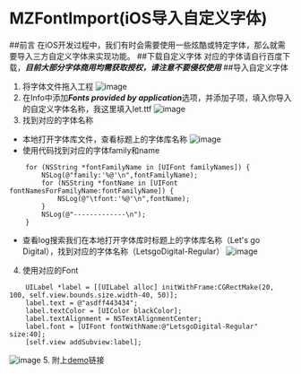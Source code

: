 # MZFontImport(iOS导入自定义字体)

##前言
在iOS开发过程中，我们有时会需要使用一些炫酷或特定字体，那么就需要导入三方自定义字体来实现功能。
##下载自定义字体
对应的字体请自行百度下载，***目前大部分字体商用均需获取授权，请注意不要侵权使用***
##导入自定义字体
1. 将字体文件拖入工程
![image](http://upload-images.jianshu.io/upload_images/5912495-6398ee4ffd700ff7.png?imageMogr2/auto-orient/strip%7CimageView2/2/w/1240)
2. 在Info中添加***Fonts provided by application***选项，并添加子项，填入你导入的自定义字体名称，我这里填入let.ttf
![image](http://upload-images.jianshu.io/upload_images/5912495-3796164e23af642e.png?imageMogr2/auto-orient/strip%7CimageView2/2/w/1240)
3. 找到对应的字体名称
- 本地打开字体库文件，查看标题上的字体库名称
![image](http://upload-images.jianshu.io/upload_images/5912495-b0d4d39518f90138.png?imageMogr2/auto-orient/strip%7CimageView2/2/w/1240)
- 使用代码找到对应的字体family和name
```
    for (NSString *fontFamilyName in [UIFont familyNames]) {
        NSLog(@"family:'%@'\n",fontFamilyName);
        for (NSString *fontName in [UIFont fontNamesForFamilyName:fontFamilyName]) {
            NSLog(@"\tfont:'%@'\n",fontName);
        }
        NSLog(@"-------------\n");
    }
```
- 查看log搜索我们在本地打开字体库时标题上的字体库名称（Let's go Digital），找到对应的字体名称（LetsgoDigital-Regular）
![image](http://upload-images.jianshu.io/upload_images/5912495-a78fcb5bbaea80b6.png?imageMogr2/auto-orient/strip%7CimageView2/2/w/1240)
4. 使用对应的Font
```
    UILabel *label = [[UILabel alloc] initWithFrame:CGRectMake(20, 100, self.view.bounds.size.width-40, 50)];
    label.text = @"asdff443434";
    label.textColor = [UIColor blackColor];
    label.textAlignment = NSTextAlignmentCenter;
    label.font = [UIFont fontWithName:@"LetsgoDigital-Regular" size:40];
    [self.view addSubview:label];
```
![image](http://upload-images.jianshu.io/upload_images/5912495-ebdf82abac69ada4.png?imageMogr2/auto-orient/strip%7CimageView2/2/w/1240)
5. 附上[demo](https://github.com/1691665955/MZFontImport.git)链接
